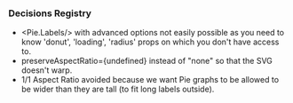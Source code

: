 ### Decisions Registry
- <Pie.Labels/> with advanced options not easily possible as you need to know 'donut', 'loading', 'radius' props on <Pie/> which you don't have access to.
- preserveAspectRatio={undefined} instead of "none" so that the SVG doesn't warp.
- 1/1 Aspect Ratio avoided because we want Pie graphs to be allowed to be wider than they are tall (to fit long labels outside).